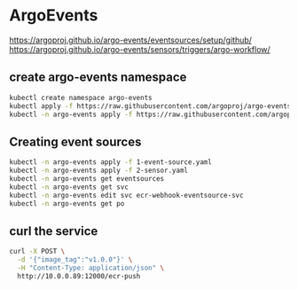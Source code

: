 # ArgoEvents
https://argoproj.github.io/argo-events/eventsources/setup/github/
https://argoproj.github.io/argo-events/sensors/triggers/argo-workflow/


## create argo-events namespace 
```sh
kubectl create namespace argo-events
kubectl apply -f https://raw.githubusercontent.com/argoproj/argo-events/stable/manifests/install.yaml
kubectl -n argo-events apply -f https://raw.githubusercontent.com/argoproj/argo-events/stable/examples/eventbus/native.yaml
```

## Creating event sources 
```sh
kubectl -n argo-events apply -f 1-event-source.yaml
kubectl -n argo-events apply -f 2-sensor.yaml
kubectl -n argo-events get eventsources
kubectl -n argo-events get svc
kubectl -n argo-events edit svc ecr-webhook-eventsource-svc 
kubectl -n argo-events get po
```

## curl  the service
```sh
curl -X POST \
  -d '{"image_tag":"v1.0.0"}' \
  -H "Content-Type: application/json" \
  http://10.0.0.89:12000/ecr-push
```

